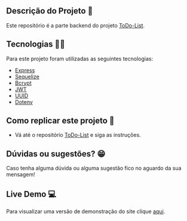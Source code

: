 ## Descrição do Projeto :ledger:
Este repositório é a parte backend do projeto [ToDo-List](https://github.com/rodhenr/ToDo-List).

## Tecnologias :man_technologist:

Para este projeto foram utilizadas as seguintes tecnologias:

- [Express](https://expressjs.com/pt-br/)
- [Sequelize](https://sequelize.org/)
- [Bcrypt](https://www.npmjs.com/package/bcrypt)
- [JWT](https://jwt.io/)
- [UUID](https://www.uuidgenerator.net/)
- [Dotenv](https://www.npmjs.com/package/dotenv)

## Como replicar este projeto :dvd:
* Vá até o repositório [ToDo-List](https://github.com/rodhenr/ToDo-List) e siga as instruções.

## Dúvidas ou sugestões? :grin:
Caso tenha alguma dúvida ou alguma sugestão fico no aguardo da sua mensagem!

## Live Demo :computer:
Para visualizar uma versão de demonstração do site clique [aqui](https://rodhenr.github.io/ToDo-List/).
